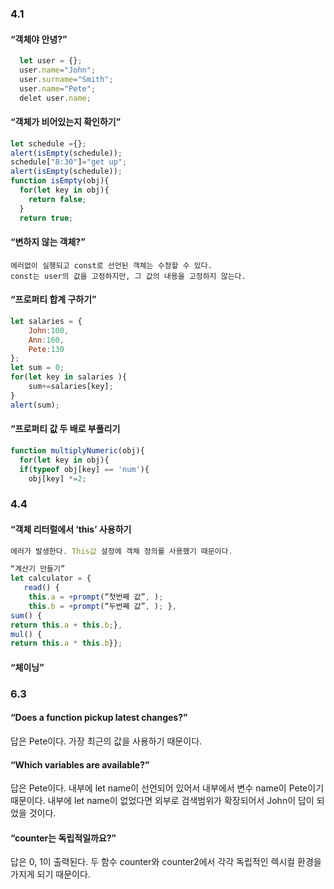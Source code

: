 ### 4.1
#### “객체야 안녕?”
```javascript
  let user = {};
  user.name="John";
  user.surname="Smith";
  user.name="Pete";
  delet user.name;
```
#### “객체가 비어있는지 확인하기”
```javascript
let schedule ={};
alert(isEmpty(schedule));
schedule["8:30"]="get up";
alert(isEmpty(schedule));
function isEmpty(obj){
  for(let key in obj){
    return false;
  }
  return true;
```

#### “변하지 않는 객체?”
```
에러없이 실행되고 const로 선언된 객체는 수정할 수 있다. 
const는 user의 값을 고정하지만, 그 값의 내용을 고정하지 않는다.
```

#### “프로퍼티 합계 구하기”
```javascript
let salaries = {
    John:100,
    Ann:160,
    Pete:130
};
let sum = 0;
for(let key in salaries ){
    sum+=salaries[key];
}
alert(sum);
```
#### “프로퍼티 값 두 배로 부풀리기
```javascript
function multiplyNumeric(obj){
  for(let key in obj){
  if(typeof obj[key] == 'num'){
    obj[key] *=2;
```
### 4.4
#### “객체 리터럴에서 ‘this’ 사용하기
```javascript
에러가 발생한다. This값 설정에 객체 정의를 사용했기 때문이다.

“계산기 만들기”
let calculator = {
   read() {
    this.a = +prompt(“첫번째 값”, );
    this.b = +prompt(“두번째 값”, ); },
sum() {
return this.a + this.b;},
mul() {
return this.a * this.b}};
```
#### “체이닝”

### 6.3
#### “Does a function pickup latest changes?”
답은 Pete이다. 
가장 최근의 값을 사용하기 때문이다.

#### “Which variables are available?”
답은 Pete이다.
내부에 let name이 선언되어 있어서 내부에서 변수 name이 Pete이기 때문이다.
내부에 let name이 없었다면 외부로 검색범위가 확장되어서 John이 답이 되었을 것이다.

#### “counter는 독립적일까요?”
답은 0, 1이 출력된다.
두 함수 counter와 counter2에서 각각 독립적인 렉시컬 환경을 가지게 되기 때문이다.

